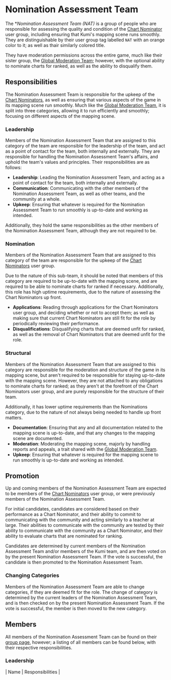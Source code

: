 # Nomination Assessment Team

The **Nomination Assessment Team *(NAT)** is a group of people who are responsible for assessing the quality and condition of the [Chart Nominator](/People/Chart_Nominators) user group, including ensuring that Kumi's mapping scene runs smoothly. They are distinguishable by their user group tag labelled `NAT` with an orange color to it; as well as thair similarly colored title.

They have moderation permissions across the entire game, much like their sister group, the [Global Moderation Team](/People/Global_Moderation_Team); however, with the optional ability to nominate charts for ranked, as well as the ability to disqualify them.

## Responsibilities

The Nomination Assessment Team is responsible for the upkeep of the [Chart Nominators](/People/Chart_Nominators), as well as ensuring that various aspects of the game in its mapping scene run smoothly. Much like the [Global Moderation Team](/People/Global_Moderation_Team), it is split into three categories, allowing it to run efficiently and smoothly; focusing on different aspects of the mapping scene.

### Leadership
Members of the Nomination Assessment Team that are assigned to this category of the team are responsible for the leadership of the team, and act as a point of contact for the team, both internally and externally. They are responsible for handling the Nomination Assessment Team's affairs, and uphold the team's values and principles. Their responsibilities are as follows:

- **Leadership**: Leading the Nomination Assessment Team, and acting as a point of contact for the team, both internally and externally.
- **Communication**: Communicating with the other members of the Nomination Assessment Team, as well as other teams, and the community at a whole.
- **Upkeep**: Ensuring that whatever is required for the Nomination Assessment Team to run smoothly is up-to-date and working as intended.

Additionally, they hold the same responsibilities as the other members of the Nomination Assessment Team, although they are not required to be.

### Nomination

Members of the Nomination Assessment Team that are assigned to this category of the team are responsible for the upkeep of the [Chart Nominators](/wiki/People/Chart_Nominators) user group.

Due to the nature of this sub-team, it should be noted that members of this category are required to be up-to-date with the mapping scene, and are required to be able to nominate charts for ranked if necessary. Additionally, this role has high uptime requirements, due to the nature of assessing the Chart Nominators up front.

- **Applications**: Reading through applications for the Chart Nominators user group, and deciding whether or not to accept them; as well as making sure that current Chart Nominators are still fit for the role by periodically reviewing their performance.
- **Disqualifications**: Disqualifying charts that are deemed unfit for ranked, as well as the removal of Chart Nominators that are deemed unfit for the role.

### Structural

Members of the Nomination Assessment Team that are assigned to this category are responsible for the moderation and structure of the game in its mapping scene, but aren't required to be responsible for staying up-to-date with the mapping scene. However, they are not attached to any obligations to nominate charts for ranked; as they aren't at the forefront of the Chart Nominators user group, and are purely responsible for the structure of their team.

Additionally, it has lower uptime requirements than the Nominations category, due to the nature of not always being needed to handle up front matters.

- **Documentation**: Ensuring that any and all documentation related to the mapping scene is up-to-date, and that any changes to the mapping scene are documented.
- **Moderation**: Moderating the mapping scene, majorly by handling reports and appeals, a trait shared with the [Global Moderation Team](/wiki/People/Global_Moderation_Team).
- **Upkeep**: Ensuring that whatever is required for the mapping scene to run smoothly is up-to-date and working as intended.

## Promotion

Up and coming members of the Nomination Assessment Team are expected to be members of the [Chart Nominators](/wiki/People/Chart_Nominators) user group, or were previously members of the Nomination Assessment Team. 

For initial candidates, candidates are considered based on their performance as a Chart Nominator, and their ability to commit to communicating with the community and acting similarly to a teacher at large. Their abilities to communicate with the community are tested by their ability to communicate with the community as a Chart Nominator, and their ability to evaluate charts that are nominated for ranking.

Candidates are determined by current members of the Nomination Assessment Team and/or members of the Kumi team, and are then voted on by the present Nomination Assessment Team. If the vote is successful, the candidate is then promoted to the Nomination Assessment Team.

### Changing Categories

Members of the Nomination Assessment Team are able to change categories, if they are deemed fit for the role. The change of category is determined by the current leaders of the Nomination Assessment Team, and is then checked on by the present Nomination Assessment Team. If the vote is successful, the member is then moved to the new category.

## Members

All members of the Nomination Assessment Team can be found on their [group page](/groups/2), however; a listing of all members can be found below, with their respective responsibilities.

### Leadership

| Name | Responsibilities |